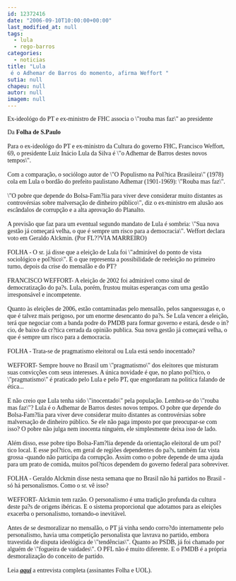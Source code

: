 ```yaml
---
id: 12372416
date: "2006-09-10T10:00:00+00:00"
last_modified_at: null
tags:
  - lula
  - rego-barros
categories:
  - noticias
title: "Lula
 é o Adhemar de Barros do momento, afirma Weffort "
sutia: null
chapeu: null
autor: null
imagem: null
---
```

<p><P><FONT face=Verdana>Ex-ideológo do PT e ex-ministro de FHC associa o \"rouba mas faz\" ao presidente</FONT></P></p>
<p><P><FONT face=Verdana>Da <STRONG>Folha de S.Paulo</STRONG><BR><BR>Para o ex-ideológo do PT e ex-ministro da Cultura do governo FHC, Francisco Weffort, 69, o presidente Luiz Inácio Lula da Silva é \"o Adhemar de Barros destes novos tempos\". <BR><BR>Com a comparação, o sociólogo autor de \"O Populismo na Pol?tica Brasileira\" (1978) cola em Lula o bordão do prefeito paulistano Adhemar (1901-1969): \"Rouba mas faz\". <BR><BR>\"O pobre que depende do Bolsa-Fam?lia para viver deve considerar muito distantes as controvérsias sobre malversação de dinheiro público\", diz o ex-ministro em alusão aos escândalos de corrupção e a alta aprovação do Planalto. <BR><BR>A previsão que faz para um eventual segundo mandato de Lula é sombria: \"Sua nova gestão já começará velha, o que é sempre um risco para a democracia\". Weffort declara voto em Geraldo Alckmin. (Por FL??VIA MARREIRO)<BR><BR>FOLHA - O sr. já disse que a eleição de Lula foi \"admirável do ponto de vista sociológico e pol?tico\". E o que representa a possibilidade de reeleição no primeiro turno, depois da crise do mensalão e do PT? <BR><BR>FRANCISCO WEFFORT- A eleição de 2002 foi admirável como sinal de democratização do pa?s. Lula, porém, frustou muitas esperanças com uma gestão irresponsável e incompetente. <BR><BR>Quanto às eleições de 2006, estão contaminadas pelo mensalão, pelos sanguessugas e, o que é talvez mais perigoso, por um enorme desencanto do pa?s. Se Lula vencer a eleição, terá que negociar com a banda podre do PMDB para formar governo e estará, desde o in?cio, de baixo da cr?tica cerrada da opinião publica. Sua nova gestão já começará velha, o que é sempre um risco para a democracia. <BR><BR>FOLHA - Trata-se de pragmatismo eleitoral ou Lula está sendo inocentado? <BR><BR>WEFFORT- Sempre houve no Brasil um \"pragmatismo\" dos eleitores que misturam suas convicções com seus interesses. A única novidade é que, no plano pol?tico, o \"pragmatismo\" é praticado pelo Lula e pelo PT, que engordaram na politica falando de ética... <BR><BR>E não creio que Lula tenha sido \"inocentado\" pela população. Lembra-se do \"rouba mas faz\"? Lula é o Adhemar de Barros destes novos tempos. O pobre que depende do Bolsa-Fam?lia para viver deve considerar muito distantes as controvérsias sobre malversação de dinheiro público. Se ele não paga imposto por que preocupar-se com isso? O pobre não julga nem inocenta ninguém, ele simplesmente deixa isso de lado. <BR><BR>Além disso, esse pobre tipo Bolsa-Fam?lia depende da orientação eleitoral de um pol?tico local. E esse pol?tico, em geral de regiões dependentes do pa?s, também faz vista grossa -quando não participa da corrupção. Assim como o pobre depende de uma ajuda para um prato de comida, muitos pol?ticos dependem do governo federal para sobreviver. <BR><BR>FOLHA - Geraldo Alckmin disse nesta semana que no Brasil não há partidos no Brasil -só há personalismos. Como o sr. vê isso? <BR><BR>WEFFORT- Alckmin tem razão. O personalismo é uma tradição profunda da cultura deste pa?s de origens ibéricas. E o sistema proporcional que adotamos para as eleições exacerba o personalismo, tornando-o inevitável. <BR><BR>Antes de se desmoralizar no mensalão, o PT já vinha sendo corro?do internamente pelo personalismo, havia uma competição personalista que lavrava no partido, embora travestida de disputa ideológica de \"tendências\". Quanto ao PSDB, já foi chamado por alguém de \"fogueira de vaidades\". O PFL não é muito diferente. E o PMDB é a própria desmoralização do conceito de partido.<BR><BR>Leia <STRONG><EM><U><A href=\"https://www1.folha.uol.com.br/fsp/brasil/fc1009200609.htm\" target=_blank>aqui</A></U></EM></STRONG> a entrevista completa (assinantes Folha e UOL).</FONT></P> </p>
